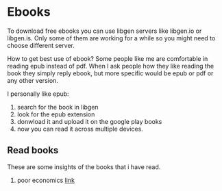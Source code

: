 # Ebooks
To download free ebooks you can use libgen servers like libgen.io or libgen.is. Only some of them are working for a while so you might need to choose different server.

How to get best use of ebook?
Some people like me are comfortable in reading epub instead of pdf. When I ask people how they like reading the book they simply reply ebook, but more specific would be epub or pdf or any other version.

I personally like epub:
1. search for the book in libgen
2. look for the epub extension
3. donwload it and upload it on the google play books
4. now you can read it across multiple devices.

## Read books
These are some insights of the books that i have read.

1. poor economics [link](/read_books/poor_economics.md)